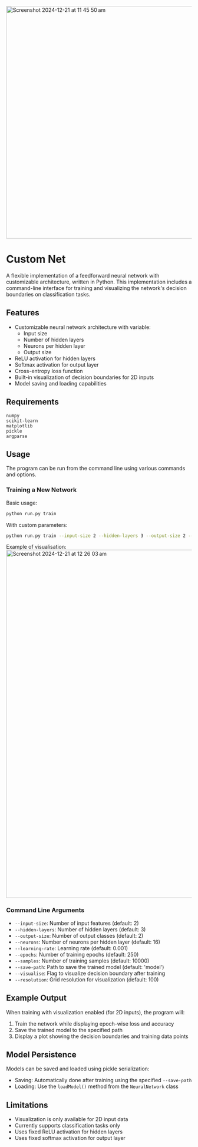 
<img width="631" alt="Screenshot 2024-12-21 at 11 45 50 am" src="https://github.com/user-attachments/assets/f84f96d2-ec81-43d8-88d7-4fb5fd5ea378" />

# Custom Net

A flexible implementation of a feedforward neural network with customizable architecture, written in Python. This implementation includes a command-line interface for training and visualizing the network's decision boundaries on classification tasks.

## Features

- Customizable neural network architecture with variable:
  - Input size
  - Number of hidden layers
  - Neurons per hidden layer
  - Output size
- ReLU activation for hidden layers
- Softmax activation for output layer
- Cross-entropy loss function
- Built-in visualization of decision boundaries for 2D inputs
- Model saving and loading capabilities

## Requirements

```
numpy
scikit-learn
matplotlib
pickle
argparse
```

## Usage

The program can be run from the command line using various commands and options.

### Training a New Network

Basic usage:
```bash
python run.py train
```

With custom parameters:
```bash
python run.py train --input-size 2 --hidden-layers 3 --output-size 2 --neurons 16 --learning-rate 0.001 --epochs 250 --samples 10000 --visualise
```

Example of visualisation:
<img width="945" alt="Screenshot 2024-12-21 at 12 26 03 am" src="https://github.com/user-attachments/assets/94ff75c4-440a-4b60-8293-3415aec69324" />


### Command Line Arguments

- `--input-size`: Number of input features (default: 2)
- `--hidden-layers`: Number of hidden layers (default: 3)
- `--output-size`: Number of output classes (default: 2)
- `--neurons`: Number of neurons per hidden layer (default: 16)
- `--learning-rate`: Learning rate (default: 0.001)
- `--epochs`: Number of training epochs (default: 250)
- `--samples`: Number of training samples (default: 10000)
- `--save-path`: Path to save the trained model (default: 'model')
- `--visualise`: Flag to visualize decision boundary after training
- `--resolution`: Grid resolution for visualization (default: 100)


## Example Output

When training with visualization enabled (for 2D inputs), the program will:
1. Train the network while displaying epoch-wise loss and accuracy
2. Save the trained model to the specified path
3. Display a plot showing the decision boundaries and training data points

## Model Persistence

Models can be saved and loaded using pickle serialization:
- Saving: Automatically done after training using the specified `--save-path`
- Loading: Use the `loadModel()` method from the `NeuralNetwork` class

## Limitations

- Visualization is only available for 2D input data
- Currently supports classification tasks only
- Uses fixed ReLU activation for hidden layers
- Uses fixed softmax activation for output layer
